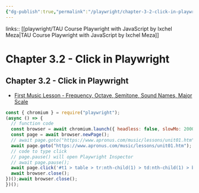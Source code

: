 ```yaml
---
{"dg-publish":true,"permalink":"/playwright/chapter-3-2-click-in-playwright/","tags":["playwright"],"created":"","updated":""}
---
```


links:: [[playwright/TAU Course Playwright with JavaScript by Ixchel Meza\|TAU Course Playwright with JavaScript by Ixchel Meza]]

# Chapter 3.2 - Click in Playwright

## Chapter 3.2 - Click in Playwright

- [First Music Lesson - Frequency, Octave, Semitone, Sound Names, Major Scale](https://www.apronus.com/music/lessons/unit01.htm)

```js
const { chromium } = require("playwright");
(async () => {
  // function code
  const browser = await chromium.launch({ headless: false, slowMo: 2000 });
  const page = await browser.newPage();
  // await page.goto("https://www.apronus.com/music/lessons/unit01.htm");
  await page.goto("https://www.apronus.com/music/lessons/unit01.htm");
  // code to type click 
  // page.pause() will open Playwright Inspector
  // await page.pause();
  await page.click('#t1 > table > tr:nth-child(1) > td:nth-child(1) > button');
  await browser.close();
})();await browser.close();
})();

```